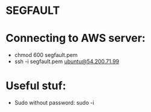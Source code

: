 SEGFAULT
==========================

Connecting to AWS server:
==========================

- chmod 600 segfault.pem
- ssh -i segfault.pem ubuntu@54.200.71.99

Useful stuf:
==========================

- Sudo without password: sudo -i

